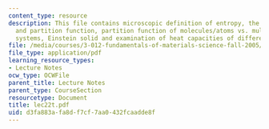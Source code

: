 ```yaml
---
content_type: resource
description: This file contains microscopic definition of entropy, the boltzmann factor
  and partition function, partition function of molecules/atoms vs. multi molecular
  systems, Einstein solid and examination of heat capacities of different materials.
file: /media/courses/3-012-fundamentals-of-materials-science-fall-2005/d3fa883afa8df7cf7aa0432fcaadde8f_lec22t.pdf
file_type: application/pdf
learning_resource_types:
- Lecture Notes
ocw_type: OCWFile
parent_title: Lecture Notes
parent_type: CourseSection
resourcetype: Document
title: lec22t.pdf
uid: d3fa883a-fa8d-f7cf-7aa0-432fcaadde8f
---
```

